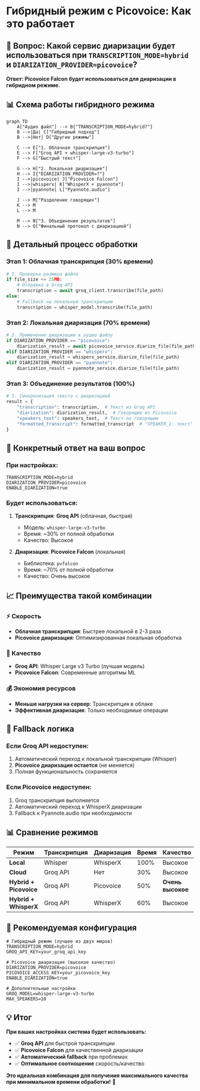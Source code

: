 # Гибридный режим с Picovoice: Как это работает

## 🎯 Вопрос: Какой сервис диаризации будет использоваться при `TRANSCRIPTION_MODE=hybrid` и `DIARIZATION_PROVIDER=picovoice`?

**Ответ: Picovoice Falcon будет использоваться для диаризации в гибридном режиме.**

## 📊 Схема работы гибридного режима

```mermaid
graph TD
    A["Аудио файл"] --> B{"TRANSCRIPTION_MODE=hybrid?"}
    B -->|Да| C["Гибридный подход"]
    B -->|Нет| D["Другие режимы"]
    
    C --> E["1. Облачная транскрипция"]
    E --> F["Groq API + whisper-large-v3-turbo"]
    F --> G["Быстрый текст"]
    
    G --> H["2. Локальная диаризация"]
    H --> I{"DIARIZATION_PROVIDER=?"}
    I -->|picovoice| J["Picovoice Falcon"]
    I -->|whisperx| K["WhisperX + pyannote"]
    I -->|pyannote| L["Pyannote.audio"]
    
    J --> M["Разделение говорящих"]
    K --> M
    L --> M
    
    M --> N["3. Объединение результатов"]
    N --> O["Финальный протокол с диаризацией"]
```

## 🔧 Детальный процесс обработки

### Этап 1: Облачная транскрипция (30% времени)
```python
# 1. Проверка размера файла
if file_size <= 25MB:
    # Отправка в Groq API
    transcription = await groq_client.transcribe(file_path)
else:
    # Fallback на локальную транскрипцию
    transcription = whisper_model.transcribe(file_path)
```

### Этап 2: Локальная диаризация (70% времени)
```python
# 2. Применение диаризации к аудио файлу
if DIARIZATION_PROVIDER == "picovoice":
    diarization_result = await picovoice_service.diarize_file(file_path)
elif DIARIZATION_PROVIDER == "whisperx":
    diarization_result = whisperx_service.diarize_file(file_path)
elif DIARIZATION_PROVIDER == "pyannote":
    diarization_result = pyannote_service.diarize_file(file_path)
```

### Этап 3: Объединение результатов (100%)
```python
# 3. Синхронизация текста с диаризацией
result = {
    "transcription": transcription,  # Текст из Groq API
    "diarization": diarization_result,  # Говорящие из Picovoice
    "speakers_text": speakers_text,  # Текст по говорящим
    "formatted_transcript": formatted_transcript  # "SPEAKER_1: текст"
}
```

## 🎯 Конкретный ответ на ваш вопрос

### При настройках:
```env
TRANSCRIPTION_MODE=hybrid
DIARIZATION_PROVIDER=picovoice
ENABLE_DIARIZATION=true
```

### Будет использоваться:

1. **Транскрипция**: **Groq API** (облачная, быстрая)
   - Модель: `whisper-large-v3-turbo`
   - Время: ~30% от полной обработки
   - Качество: Высокое

2. **Диаризация**: **Picovoice Falcon** (локальная)
   - Библиотека: `pvfalcon`
   - Время: ~70% от полной обработки
   - Качество: Очень высокое

## 📈 Преимущества такой комбинации

### ⚡ Скорость
- **Облачная транскрипция**: Быстрее локальной в 2-3 раза
- **Picovoice диаризация**: Оптимизированная локальная обработка

### 🎯 Качество
- **Groq API**: Whisper Large v3 Turbo (лучшая модель)
- **Picovoice Falcon**: Современные алгоритмы ML

### 💰 Экономия ресурсов
- **Меньше нагрузки на сервер**: Транскрипция в облаке
- **Эффективная диаризация**: Только необходимые операции

## 🔄 Fallback логика

### Если Groq API недоступен:
1. Автоматический переход к локальной транскрипции (Whisper)
2. **Picovoice диаризация остается** (не меняется)
3. Полная функциональность сохраняется

### Если Picovoice недоступен:
1. Groq транскрипция выполняется
2. Автоматический переход к WhisperX диаризации
3. Fallback к Pyannote.audio при необходимости

## 📊 Сравнение режимов

| Режим | Транскрипция | Диаризация | Время | Качество |
|-------|-------------|------------|-------|----------|
| **Local** | Whisper | WhisperX | 100% | Высокое |
| **Cloud** | Groq API | Нет | 30% | Высокое |
| **Hybrid + Picovoice** | Groq API | Picovoice | 50% | **Очень высокое** |
| **Hybrid + WhisperX** | Groq API | WhisperX | 60% | Высокое |

## 🚀 Рекомендуемая конфигурация

```env
# Гибридный режим (лучшее из двух миров)
TRANSCRIPTION_MODE=hybrid
GROQ_API_KEY=your_groq_api_key

# Picovoice диаризация (высокое качество)
DIARIZATION_PROVIDER=picovoice
PICOVOICE_ACCESS_KEY=your_picovoice_key
ENABLE_DIARIZATION=true

# Дополнительные настройки
GROQ_MODEL=whisper-large-v3-turbo
MAX_SPEAKERS=10
```

## 💡 Итог

**При ваших настройках система будет использовать:**
- ✅ **Groq API** для быстрой транскрипции
- ✅ **Picovoice Falcon** для качественной диаризации
- ✅ **Автоматический fallback** при проблемах
- ✅ **Оптимальное соотношение** скорость/качество

**Это идеальная комбинация для получения максимального качества при минимальном времени обработки!** 🎯
